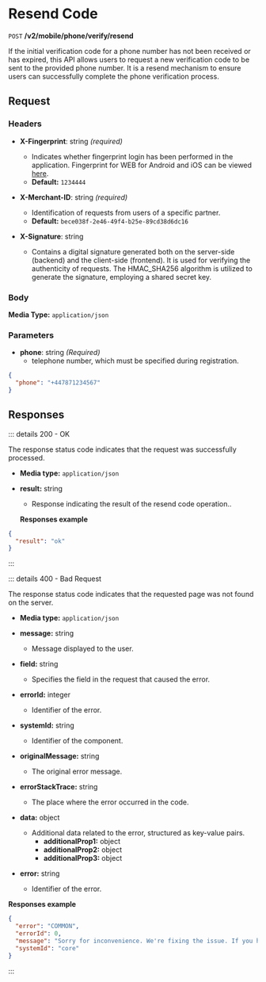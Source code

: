 # Resend Code

`POST` **/v2/mobile/phone/verify/resend**

If the initial verification code for a phone number has not been received or has expired, this API allows users to request a new verification code to be sent to the provided phone number. It is a resend mechanism to ensure users can successfully complete the phone verification process.


## Request

### Headers

- **X-Fingerprint**: string *(required)*
  - Indicates whether fingerprint login has been performed in the application. Fingerprint for WEB for Android and iOS can be viewed [here](https://github.com/crypterium-com/api-vault/wiki/Digital-signature-verification-and-fingerprint).
  - **Default:** `1234444`

- **X-Merchant-ID**: string *(required)*
  - Identification of requests from users of a specific partner.
  - **Default:** `bece038f-2e46-49f4-b25e-89cd38d6dc16`

- **X-Signature**: string
  - Contains a digital signature generated both on the server-side (backend) and the client-side (frontend). It is used for verifying the authenticity of requests. The HMAC_SHA256 algorithm is utilized to generate the signature, employing a shared secret key.


### Body

**Media Type:** `application/json`

### Parameters

- **phone**: string *(Required)*
  - telephone number, which must be specified during registration.
  
```json
{
  "phone": "+447871234567"
}
```


## Responses

::: details 200 - OK

The response status code indicates that the request was successfully processed.

- **Media type:** `application/json`

- **result:** string
  - Response indicating the result of the resend code operation..
  
   **Responses example**
```json
{
  "result": "ok"
}
```
:::



::: details 400 - Bad Request

The response status code indicates that the requested page was not found on the server.
  
- **Media type:** `application/json`
  

- **message:** string
  - Message displayed to the user.

- **field:** string
  - Specifies the field in the request that caused the error.

- **errorId:** integer
  - Identifier of the error.

- **systemId:** string
  - Identifier of the component.

- **originalMessage:** string
  - The original error message.

- **errorStackTrace:** string
  - The place where the error occurred in the code.

- **data:** object
  - Additional data related to the error, structured as key-value pairs.
    - **additionalProp1:** object
    - **additionalProp2:** object
    - **additionalProp3:** object

- **error:** string
  - Identifier of the error.

    
**Responses example**

```json
{
  "error": "COMMON",
  "errorId": 0,
  "message": "Sorry for inconvenience. We're fixing the issue. If you have urgent questions, contact support",
  "systemId": "core"
}
```
:::